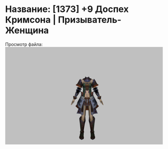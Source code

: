 # Название: [1373] +9 Доспех Кримсона | Призыватель-Женщина

Просмотр файла:
![p090004.png](p090004.png)